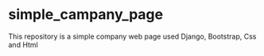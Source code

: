 # simple_campany_page
This repository is a simple company web page used Django, Bootstrap, Css and Html
